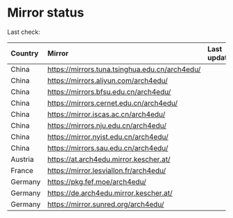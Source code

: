 <script src="./time.js"></script>
# Mirror status
Last check: <script type="text/javascript">localize(1705840328.8737867);</script>

|Country|Mirror|Last update|
|:------|:-----|:----------|
|China|https://mirrors.tuna.tsinghua.edu.cn/arch4edu/|<script type="text/javascript">localize(1705819047);</script>|
|China|https://mirrors.aliyun.com/arch4edu/|<script type="text/javascript">localize(1705819047);</script>|
|China|https://mirrors.bfsu.edu.cn/arch4edu/|<script type="text/javascript">localize(1705819047);</script>|
|China|https://mirrors.cernet.edu.cn/arch4edu/|<script type="text/javascript">localize(1705819047);</script>|
|China|https://mirror.iscas.ac.cn/arch4edu/|<script type="text/javascript">localize(1705819047);</script>|
|China|https://mirrors.nju.edu.cn/arch4edu/|<script type="text/javascript">localize(1705775530);</script>|
|China|https://mirror.nyist.edu.cn/arch4edu/|<script type="text/javascript">localize(1705819047);</script>|
|China|https://mirrors.sau.edu.cn/arch4edu/|<script type="text/javascript">localize(1705819047);</script>|
|Austria|https://at.arch4edu.mirror.kescher.at/|<script type="text/javascript">localize(1705819047);</script>|
|France|https://mirror.lesviallon.fr/arch4edu/|<script type="text/javascript">localize(1705819047);</script>|
|Germany|https://pkg.fef.moe/arch4edu/|<script type="text/javascript">localize(1705819047);</script>|
|Germany|https://de.arch4edu.mirror.kescher.at/|<script type="text/javascript">localize(1705819047);</script>|
|Germany|https://mirror.sunred.org/arch4edu/|<script type="text/javascript">localize(1705819047);</script>|

<script src="./tablefilter/tablefilter.js"></script>
<script src="./table.js"></script>